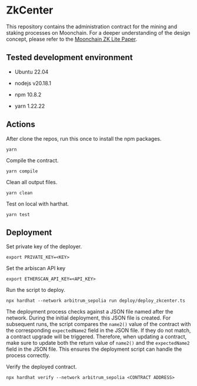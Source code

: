 # ZkCenter

This repository contains the administration contract for the mining and staking processes on Moonchain. For a deeper understanding of the design concept, please refer to the [Moonchain ZK Lite Paper](https://doc.moonchain.com/docs/Moonchain-Design/zk).



## Tested development environment

- Ubuntu 22.04

- nodejs v20.18.1

- npm 10.8.2

- yarn 1.22.22



## Actions

After clone the repos, run this once to install the npm packages.

```
yarn
```



Compile the contract.

```
yarn compile
```



Clean all output files.

```
yarn clean
```



Test on local with harthat.
```
yarn test
```



## Deployment

Set private key of the deployer.

```
export PRIVATE_KEY=<KEY>
```

Set the arbiscan API key

```
export ETHERSCAN_API_KEY=<API_KEY>
```



Run the script to deploy.

```
npx hardhat --network arbitrum_sepolia run deploy/deploy_zkcenter.ts
```

The deployment process checks against a JSON file named after the network. During the initial deployment, this JSON file is created. For subsequent runs, the script compares the `name2()` value of the contract with the corresponding `expectedName2` field in the JSON file. If they do not match, a contract upgrade will be triggered. Therefore, when updating a contract, make sure to update both the return value of `name2()` and the `expectedName2` field in the JSON file. This ensures the deployment script can handle the process correctly.



Verify the deployed contract.

```
npx hardhat verify --network arbitrum_sepolia <CONTRACT ADDRESS>
```

